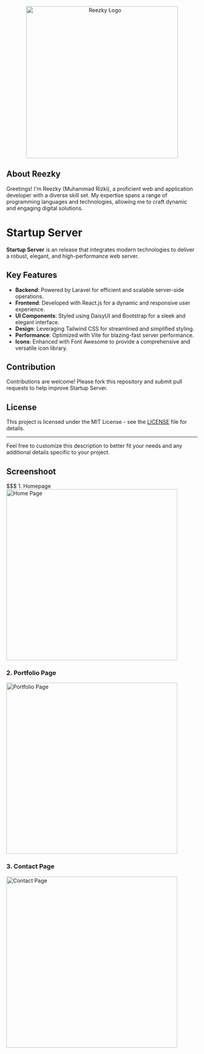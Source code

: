 <p align="center"><a href="http://itsreezky.my.id" target="_blank"><img src="https://server.itsreezky.my.id/source/img/ReezkyLogoNoBGBlue.png" width="400" alt="Reezky Logo"></a></p>

## About Reezky

Greetings! I'm Reezky (Muhammad Rizki), a proficient web and application developer with a diverse skill set. My expertise spans a range of programming languages and technologies, allowing me to craft dynamic and engaging digital solutions.

# Startup Server

**Startup Server** is an release that integrates modern technologies to deliver a robust, elegant, and high-performance web server.

## Key Features

- **Backend**: Powered by Laravel for efficient and scalable server-side operations.
- **Frontend**: Developed with React.js for a dynamic and responsive user experience.
- **UI Components**: Styled using DaisyUI and Bootstrap for a sleek and elegant interface.
- **Design**: Leveraging Tailwind CSS for streamlined and simplified styling.
- **Performance**: Optimized with Vite for blazing-fast server performance.
- **Icons**: Enhanced with Font Awesome to provide a comprehensive and versatile icon library.

## Contribution

Contributions are welcome! Please fork this repository and submit pull requests to help improve Startup Server.

## License

This project is licensed under the MIT License - see the [LICENSE](LICENSE) file for details.

---

Feel free to customize this description to better fit your needs and any additional details specific to your project.

## Screenshoot
$$$ 1. Homepage
<a href="http://itsreezky.my.id" target="_blank"><img src="http://resource.itsreezky.my.id/demo-web/startup-server/Homepage.png" width="450" alt="Home Page"></a>
### 2. Portfolio Page
<a href="http://itsreezky.my.id" target="_blank"><img src="http://resource.itsreezky.my.id/demo-web/startup-server/Portofoliopage.png" width="450" alt="Portfolio Page"></a>
### 3. Contact Page
<a href="http://itsreezky.my.id" target="_blank"><img src="http://resource.itsreezky.my.id/demo-web/startup-server/Contactpage.png" width="450" alt="Contact Page"></a>
